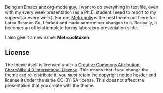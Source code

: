 Being an Emacs and org-mode guy, I want to do everything in text file, even with my every week presentation
(as a Ph.D. student I need to report to my supervisor every week).
For me, [Metropolis](http://github.com/matze/mtheme) is the best theme out there for Latex Beamer.
So, I forked and made some minor changes to it. Basically, it becomes an official template for my
laboratory presentation slide.

I also give it a new name: **Metropolitoken**.

## License

The theme itself is licensed under a [Creative Commons Attribution-ShareAlike
4.0 International License](http://creativecommons.org/licenses/by-sa/4.0/). This
means that if you change the theme and re-distribute it, you *must* retain the
copyright notice header and license it under the same CC-BY-SA license. This
does not affect the presentation that you create with the theme.
